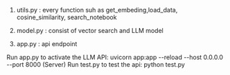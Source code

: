 1. utils.py : every function suh as get_embeding,load_data, cosine_similarity, search_notebook

2. model.py : consist of vector search and LLM model

3. app.py : api endpoint


Run app.py to activate the LLM API:
uvicorn app:app  --reload --host 0.0.0.0 --port 8000 (Server)
Run test.py to test the api:
python test.py
